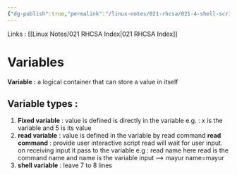 ```yaml
---
{"dg-publish":true,"permalink":"/linux-notes/021-rhcsa/021-4-shell-scripting/021-4-2-variables/","noteIcon":"","created":"2023-10-07T13:47:51.554+05:30","updated":"2023-10-13T17:08:43.974+05:30"}
---
```


Links : [[Linux Notes/021 RHCSA Index\|021 RHCSA Index]]

# Variables

**Variable :** a logical container that can store a value in itself

## Variable types :
1. **Fixed variable** : value is defined is directly in the variable
	e.g. :  x is the variable and 5 is its value
2. **read variable** : value is defined in the variable by read command
    **read command** : provide user interactive script
    read will wait for user input. on receiving input it pass to the variable
    e.g : read name  here read is the command name and name is the variable
    input --> mayur name=mayur
3. **shell variable** : leave 7 to 8 lines  